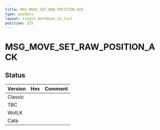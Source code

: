 ```yaml
---
title: MSG_MOVE_SET_RAW_POSITION_ACK
type: packets
layout: single_markdown_in_list
position: 225
---
```


# MSG_MOVE_SET_RAW_POSITION_ACK

## Status

Version | Hex | Comment
---------- | ---------- | ---------- 
Classic |  |  
TBC |  |  
WotLK |  |  
Cata |  |  
